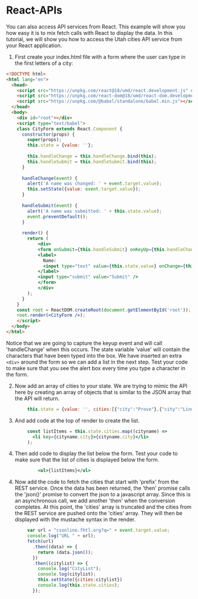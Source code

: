 # React-APIs

You can also access API services from React.  This example will show you how easy it is to mix fetch calls with React to display the data.  In this tutorial, we will show you how to access the Utah cities API service from your React application.

1. First create your index.html file with a form where the user can type in the first letters of a city:
```html
<!DOCTYPE html>
<html lang="en">
  <head>
    <script src="https://unpkg.com/react@18/umd/react.development.js" crossorigin></script>
    <script src="https://unpkg.com/react-dom@18/umd/react-dom.development.js" crossorigin></script>
    <script src="https://unpkg.com/@babel/standalone/babel.min.js"></script>
  </head>
  <body>
    <div id="root"></div>
    <script type="text/babel">  
    class CityForm extends React.Component {
      constructor(props) {
        super(props);
        this.state = {value: ''};
    
        this.handleChange = this.handleChange.bind(this);
        this.handleSubmit = this.handleSubmit.bind(this);
      }
    
      handleChange(event) {
        alert('A name was changed: ' + event.target.value);
        this.setState({value: event.target.value});
      }
    
      handleSubmit(event) {
        alert('A name was submitted: ' + this.state.value);
        event.preventDefault();
      }
    
      render() {
        return (
            <div>
            <form onSubmit={this.handleSubmit} onKeyUp={this.handleChange}>
            <label>
              Name:
              <input type="text" value={this.state.value} onChange={this.handleChange} />
            </label>
            <input type="submit" value="Submit" />
            </form>
            </div>
        );
      }
    }
    const root = ReactDOM.createRoot(document.getElementById('root'));
    root.render(<CityForm />);
    </script>
  </body>
</html>
```
Notice that we are going to capture the keyup event and will call 'handleChange' when this occurs.  The state variable 'value' will contain the characters that have been typed into the box. We have inserted an extra ```<div>``` around the form so we can add a list in the next step.  Test your code to make sure that you see the alert box every time you type a character in the form.

2. Now add an array of cities to your state.  We are trying to mimic the API here by creating an array of objects that is similar to the JSON array that the API will return.

```jsx
        this.state = {value: '', cities:[{"city":"Provo"},{"city":"Lindon"}]};
```
3. And add code at the top of render to create the list.
```jsx
        const listItems = this.state.cities.map((cityname) => 
          <li key={cityname.city}>{cityname.city}</li>
        );
```
4. Then add code to display the list below the form.  Test your code to make sure that the list of cities is displayed below the form.
```jsx
            <ul>{listItems}</ul>
```
4. Now add the code to fetch the cities that start with 'prefix' from the REST service. Once the data has been returned, the 'then' promise calls the 'json()' promise to convert the json to a javascript array.  Since this is an asynchronous call, we add another 'then' when the conversion completes.  At this point, the 'cities' array is truncated and the cities from the REST service are pushed onto the 'cities' array.  They will then be displayed with the mustache syntax in the render.
```jsx
        var url = "csonline.fhtl.org?q=" + event.target.value;
        console.log("URL " + url);
        fetch(url)
          .then((data) => {
            return (data.json());
          })
          .then((citylist) => {
            console.log("CityList");
            console.log(citylist);
            this.setState({cities:citylist})
            console.log(this.state.cities);
          });
```
